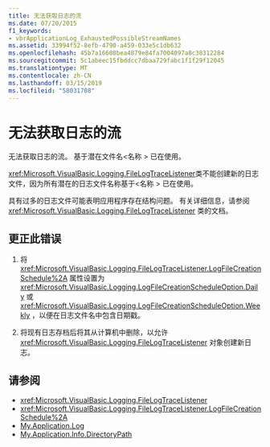 ```yaml
---
title: 无法获取日志的流
ms.date: 07/20/2015
f1_keywords:
- vbrApplicationLog_ExhaustedPossibleStreamNames
ms.assetid: 33994f52-8efb-4790-a459-033e5c1db632
ms.openlocfilehash: 45b7a16608bea4879e84fa7004097a8c38312284
ms.sourcegitcommit: 5c1abeec15fbddcc7dbaa729fabc1f1f29f12045
ms.translationtype: MT
ms.contentlocale: zh-CN
ms.lasthandoff: 03/15/2019
ms.locfileid: "58031708"
---
```

# <a name="unable-to-obtain-a-stream-for-the-log"></a>无法获取日志的流
无法获取日志的流。 基于潜在文件名\<名称 > 已在使用。  
  
 <xref:Microsoft.VisualBasic.Logging.FileLogTraceListener>类不能创建新的日志文件，因为所有潜在的日志文件名称基于\<名称 > 已在使用。  
  
 具有过多的日志文件可能表明应用程序存在结构问题。 有关详细信息，请参阅 <xref:Microsoft.VisualBasic.Logging.FileLogTraceListener> 类的文档。  
  
## <a name="to-correct-this-error"></a>更正此错误  
  
1.  将 <xref:Microsoft.VisualBasic.Logging.FileLogTraceListener.LogFileCreationSchedule%2A> 属性设置为 <xref:Microsoft.VisualBasic.Logging.LogFileCreationScheduleOption.Daily> 或 <xref:Microsoft.VisualBasic.Logging.LogFileCreationScheduleOption.Weekly> ，以便在日志文件名中包含日期戳。  
  
2.  将现有日志存档后将其从计算机中删除，以允许 <xref:Microsoft.VisualBasic.Logging.FileLogTraceListener> 对象创建新日志。  
  
## <a name="see-also"></a>请参阅

- <xref:Microsoft.VisualBasic.Logging.FileLogTraceListener>
- <xref:Microsoft.VisualBasic.Logging.FileLogTraceListener.LogFileCreationSchedule%2A>
- [My.Application.Log](xref:Microsoft.VisualBasic.ApplicationServices.ApplicationBase.Log)
- [My.Application.Info.DirectoryPath](xref:Microsoft.VisualBasic.ApplicationServices.ApplicationBase.Log)
